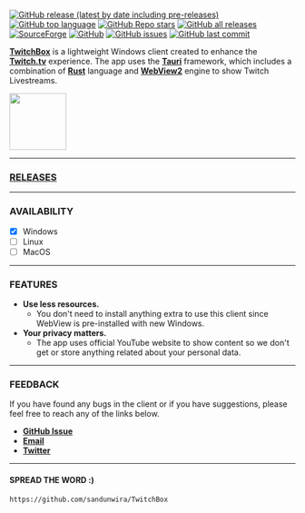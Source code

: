 [![]()](https://github.com/sandunwira/TwitchBox)


[![GitHub release (latest by date including pre-releases)](https://img.shields.io/github/v/release/sandunwira/TwitchBox?include_prereleases&style=for-the-badge)](https://github.com/sandunwira/TwitchBox/releases/latest)
[![GitHub top language](https://img.shields.io/github/languages/top/sandunwira/TwitchBox?style=for-the-badge)](https://github.com/sandunwira/SupTube)
[![GitHub Repo stars](https://img.shields.io/github/stars/sandunwira/TwitchBox?style=for-the-badge)](https://github.com/sandunwira/SupTube/stargazers)
[![GitHub all releases](https://img.shields.io/github/downloads/sandunwira/TwitchBox/total?style=for-the-badge)](https://github.com/sandunwira/SupTube/releases)
[![SourceForge](https://img.shields.io/sourceforge/dt/twitchbox.svg?style=for-the-badge)](https://sourceforge.net/projects/suptube/files)
[![GitHub](https://img.shields.io/github/license/sandunwira/TwitchBox?style=for-the-badge)](https://github.com/sandunwira/SupTube/blob/main/LICENSE)
[![GitHub issues](https://img.shields.io/github/issues-raw/sandunwira/TwitchBox?style=for-the-badge)](https://github.com/sandunwira/SupTube/issues)
[![GitHub last commit](https://img.shields.io/github/last-commit/sandunwira/TwitchBox?style=for-the-badge)](https://github.com/sandunwira/SupTube/commit/main)


**[TwitchBox](https://twitchbox.repl.co)** is a lightweight Windows client created to enhance the **[Twitch.tv](https://twitch.tv)** experience. The app uses the **[Tauri](https://tauri.app)** framework, which includes a combination of **[Rust](https://rust-lang.org)** language and **[WebView2](https://learn.microsoft.com/en-us/microsoft-edge/webview2)** engine to show Twitch Livestreams.


<a href="https://sourceforge.net/p/twitchbox" target="_blank">
  <img src="https://sourceforge.net/cdn/syndication/badge_img/3612009/oss-users-love-us-white" width="100px">
</a>

<hr>


### [RELEASES](https://github.com/sandunwira/TwitchBox/releases)

<hr>


### AVAILABILITY
- [x] Windows
- [ ] Linux
- [ ] MacOS

<hr>


### FEATURES

- **Use less resources.**
  - You don't need to install anything extra to use this client since WebView is pre-installed with new Windows.
- **Your privacy matters.**
  - The app uses official YouTube website to show content so we don't get or store anything related about your personal data.

<hr>


### FEEDBACK
If you have found any bugs in the client or if you have suggestions, please feel free to reach any of the links below.
- [**GitHub Issue**](https://github.com/sandunwira/TwitchBox/issues)
- [**Email**](mailto:teamtwitchbox@gmail.com)
- [**Twitter**](https://twitter.com/sandunwira)

<hr>


#### SPREAD THE WORD :)

```
https://github.com/sandunwira/TwitchBox
```
